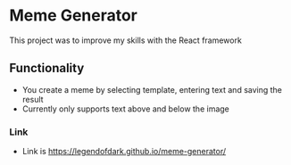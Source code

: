 # Meme Generator

This project was to improve my skills with the React framework

## Functionality
- You create a meme by selecting template, entering text and saving the result
- Currently only supports text above and below the image


### Link

- Link is https://legendofdark.github.io/meme-generator/
